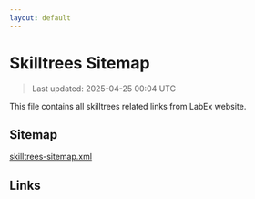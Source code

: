 ```yaml
---
layout: default
---
```


# Skilltrees Sitemap

> Last updated: 2025-04-25 00:04 UTC

This file contains all skilltrees related links from LabEx website.

## Sitemap

[skilltrees-sitemap.xml](https://labex.io/skilltrees-sitemap.xml)

## Links

